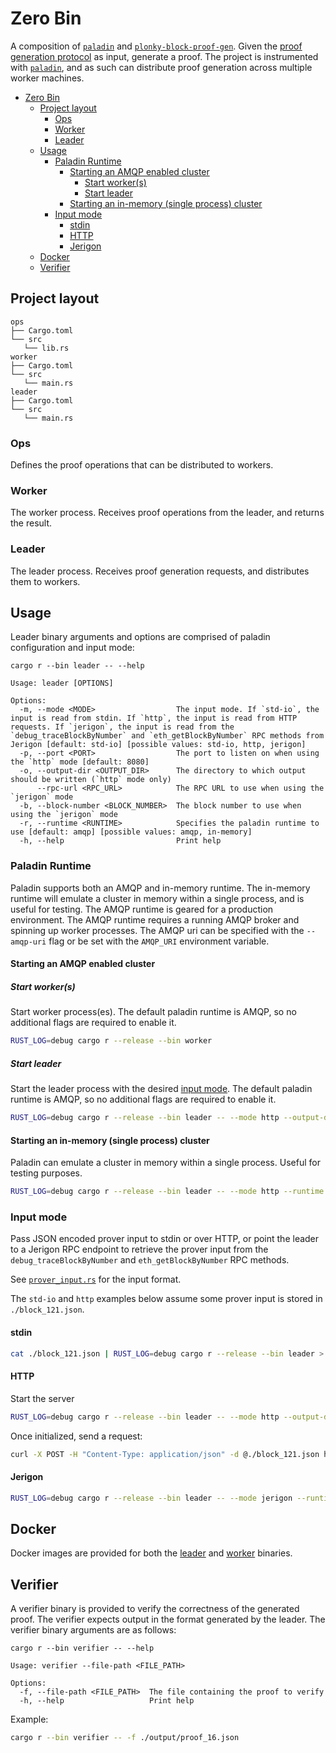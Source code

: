 # Zero Bin

A composition of [`paladin`](https://github.com/0xPolygonZero/paladin) and [`plonky-block-proof-gen`](https://github.com/0xPolygonZero/plonky-block-proof-gen). Given the [proof generation protocol](/leader/src/prover_input.rs) as input, generate a proof. The project is instrumented with [`paladin`](https://github.com/0xPolygonZero/paladin), and as such can distribute proof generation across multiple worker machines.

- [Zero Bin](#zero-bin)
  - [Project layout](#project-layout)
    - [Ops](#ops)
    - [Worker](#worker)
    - [Leader](#leader)
  - [Usage](#usage)
    - [Paladin Runtime](#paladin-runtime)
      - [Starting an AMQP enabled cluster](#starting-an-amqp-enabled-cluster)
        - [Start worker(s)](#start-workers)
        - [Start leader](#start-leader)
      - [Starting an in-memory (single process) cluster](#starting-an-in-memory-single-process-cluster)
    - [Input mode](#input-mode)
      - [stdin](#stdin)
      - [HTTP](#http)
      - [Jerigon](#jerigon)
  - [Docker](#docker)
  - [Verifier](#verifier)


## Project layout
```
ops
├── Cargo.toml
└── src
   └── lib.rs
worker
├── Cargo.toml
└── src
   └── main.rs
leader
├── Cargo.toml
└── src
   └── main.rs
```
### Ops
Defines the proof operations that can be distributed to workers.

### Worker
The worker process. Receives proof operations from the leader, and returns the result.

### Leader
The leader process. Receives proof generation requests, and distributes them to workers.

## Usage

Leader binary arguments and options are comprised of paladin configuration and input mode:
```
cargo r --bin leader -- --help

Usage: leader [OPTIONS]

Options:
  -m, --mode <MODE>                  The input mode. If `std-io`, the input is read from stdin. If `http`, the input is read from HTTP requests. If `jerigon`, the input is read from the `debug_traceBlockByNumber` and `eth_getBlockByNumber` RPC methods from Jerigon [default: std-io] [possible values: std-io, http, jerigon]
  -p, --port <PORT>                  The port to listen on when using the `http` mode [default: 8080]
  -o, --output-dir <OUTPUT_DIR>      The directory to which output should be written (`http` mode only)
      --rpc-url <RPC_URL>            The RPC URL to use when using the `jerigon` mode
  -b, --block-number <BLOCK_NUMBER>  The block number to use when using the `jerigon` mode
  -r, --runtime <RUNTIME>            Specifies the paladin runtime to use [default: amqp] [possible values: amqp, in-memory]
  -h, --help                         Print help
```

### Paladin Runtime

Paladin supports both an AMQP and in-memory runtime. The in-memory runtime will emulate a cluster in memory within a single process, and is useful for testing. The AMQP runtime is geared for a production environment. The AMQP runtime requires a running AMQP broker and spinning up worker processes. The AMQP uri can be specified with the `--amqp-uri` flag or be set with the `AMQP_URI` environment variable.

#### Starting an AMQP enabled cluster

##### Start worker(s)

Start worker process(es). The default paladin runtime is AMQP, so no additional flags are required to enable it.

```bash
RUST_LOG=debug cargo r --release --bin worker
```

##### Start leader

Start the leader process with the desired [input mode](#input-mode). The default paladin runtime is AMQP, so no additional flags are required to enable it.

```bash
RUST_LOG=debug cargo r --release --bin leader -- --mode http --output-dir ./output
```

#### Starting an in-memory (single process) cluster

Paladin can emulate a cluster in memory within a single process. Useful for testing purposes.

```bash
RUST_LOG=debug cargo r --release --bin leader -- --mode http --runtime in-memory --output-dir ./output
```

### Input mode
Pass JSON encoded prover input to stdin or over HTTP, or point the leader to a Jerigon RPC endpoint to retrieve the prover input from the `debug_traceBlockByNumber` and `eth_getBlockByNumber` RPC methods.

See [`prover_input.rs`](/leader/src/prover_input.rs) for the input format. 

The `std-io` and `http` examples below assume some prover input is stored in `./block_121.json`.

#### stdin

```bash
cat ./block_121.json | RUST_LOG=debug cargo r --release --bin leader > ./output/proof_121.json
```

#### HTTP

Start the server
```bash
RUST_LOG=debug cargo r --release --bin leader -- --mode http --output-dir ./output
```

Once initialized, send a request:
```bash
curl -X POST -H "Content-Type: application/json" -d @./block_121.json http://localhost:8080/prove
```

#### Jerigon

```bash
RUST_LOG=debug cargo r --release --bin leader -- --mode jerigon --runtime in-memory --rpc-url <RPC_URL> --block-number 16 > ./output/proof_16.json
```
## Docker

Docker images are provided for both the [leader](leader.Dockerfile) and [worker](worker.Dockerfile) binaries.

## Verifier

A verifier binary is provided to verify the correctness of the generated proof. The verifier expects output in the format generated by the leader. The verifier binary arguments are as follows:
```
cargo r --bin verifier -- --help

Usage: verifier --file-path <FILE_PATH>

Options:
  -f, --file-path <FILE_PATH>  The file containing the proof to verify
  -h, --help                   Print help
```

Example:
```bash
cargo r --bin verifier -- -f ./output/proof_16.json
```